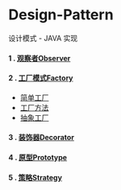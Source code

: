 # Design-Pattern
设计模式 - JAVA 实现


#### 1 . [观察者Observer](https://github.com/wstars1994/Design-Pattern/tree/master/src/main/java/dp/observer/ "观察者")
#### 2 . [工厂模式Factory](https://github.com/wstars1994/Design-Pattern/tree/master/src/main/java/dp/factory/ "工厂模式")
 * [简单工厂](https://github.com/wstars1994/Design-Pattern/tree/master/src/main/java/dp/factory/simple "简单工厂")
 * [工厂方法](https://github.com/wstars1994/Design-Pattern/tree/master/src/main/java/dp/factory/method "工厂方法")
 * [抽象工厂](https://github.com/wstars1994/Design-Pattern/tree/master/src/main/java/dp/factory/ab4tract "抽象工厂")
 
#### 3 . [装饰器Decorator](https://github.com/wstars1994/Design-Pattern/tree/master/src/main/java/dp/decorator/ "观察者")
#### 4 . [原型Prototype](https://github.com/wstars1994/Design-Pattern/tree/master/src/main/java/dp/prototype/ "原型模式")
#### 5 . [策略Strategy](https://github.com/wstars1994/Design-Pattern/tree/master/src/main/java/dp/strategy/ "策略模式")
